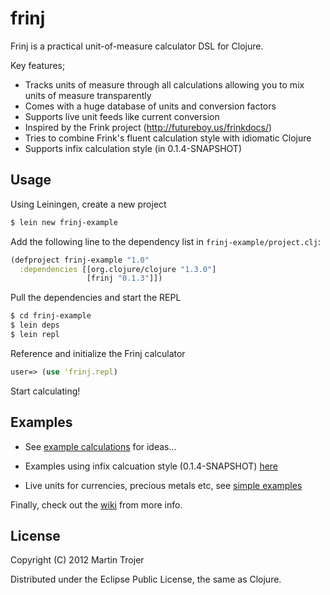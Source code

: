 # frinj

Frinj is a practical unit-of-measure calculator DSL for Clojure.

Key features;

* Tracks units of measure through all calculations allowing you to mix units of measure transparently
* Comes with a huge database of units and conversion factors
* Supports live unit feeds like current conversion
* Inspired by the Frink project (http://futureboy.us/frinkdocs/)
* Tries to combine Frink's fluent calculation style with idiomatic Clojure
* Supports infix calculation style (in 0.1.4-SNAPSHOT)

## Usage

Using Leiningen, create a new project

```sh
$ lein new frinj-example
```

Add the following line to the dependency list in `frinj-example/project.clj`:

```clj
(defproject frinj-example "1.0"
  :dependencies [[org.clojure/clojure "1.3.0"]
                 [frinj "0.1.3"]])
```

Pull the dependencies and start the REPL

```sh
$ cd frinj-example
$ lein deps
$ lein repl
```

Reference and initialize the Frinj calculator

```clj
user=> (use 'frinj.repl)
```

Start calculating! 

## Examples

* See [example calculations](https://github.com/martintrojer/frinj/blob/master/src/frinj/examples.clj "example calculations") for ideas...

* Examples using infix calcuation style (0.1.4-SNAPSHOT) [here](https://github.com/martintrojer/frinj/blob/master/src/frinj/examples-infix.clj)

* Live units for currencies, precious metals etc, see [simple examples](https://gist.github.com/2036735)

Finally, check out the [wiki](https://github.com/martintrojer/frinj/wiki) from more info.

## License

Copyright (C) 2012 Martin Trojer

Distributed under the Eclipse Public License, the same as Clojure.
